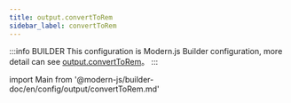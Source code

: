 ```yaml
---
title: output.convertToRem
sidebar_label: convertToRem
---
```


:::info BUILDER
This configuration is Modern.js Builder configuration, more detail can see [output.convertToRem](https://modernjs.dev/builder/zh/api/config-output.html#output-converttorem)。
:::

import Main from '@modern-js/builder-doc/en/config/output/convertToRem.md'

<Main />
